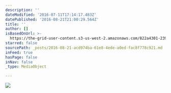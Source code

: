 ```yaml
---
description: ''
dateModified: '2016-07-11T17:14:17.483Z'
datePublished: '2016-08-21T21:00:29.564Z'
title: ''
author: []
isBasedOnUrl: >-
  https://the-grid-user-content.s3-us-west-2.amazonaws.com/822a4301-239a-4cda-b3d7-9703b661f186.jpg
starred: false
sourcePath: _posts/2016-08-21-acd974ba-61e8-4ede-a0ed-fac8f778c921.md
inFeed: true
hasPage: false
inNav: false
_type: MediaObject

---
```

![](https://the-grid-user-content.s3-us-west-2.amazonaws.com/822a4301-239a-4cda-b3d7-9703b661f186.jpg)
